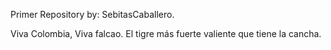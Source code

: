 Primer Repository by: SebitasCaballero.

Viva Colombia, Viva falcao. El tigre más fuerte valiente que tiene la cancha.
